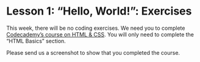 # Lesson 1: “Hello, World!”: Exercises

This week, there will be no coding exercises. We need you to complete [Codecademy’s course on HTML & CSS](http://www.codecademy.com/tracks/web). You will only need to complete the “HTML Basics” section.

Please send us a screenshot to show that you completed the course.
